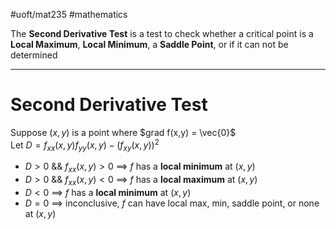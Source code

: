 #uoft/mat235 #mathematics 

The **Second Derivative Test** is a test to check whether a critical point is a **Local Maximum**, **Local Minimum**, a **Saddle Point**, or if it can not be determined

---
# Second Derivative Test
Suppose $(x,y)$ is a point where $grad f(x,y) = \vec{0}$  
Let $D=f_{xx}(x,y)f_{yy}(x,y)-(f_{xy}(x,y))^{2}$
  - $D > 0$ && $f_{xx}(x,y) > 0$  $\implies$ $f$ has a **local minimum** at $(x,y)$
  - $D > 0$ && $f_{xx}(x,y) < 0$  $\implies$ $f$ has a **local maximum** at $(x,y)$
  - $D < 0$  $\implies$ $f$  has a **local minimum** at $(x,y)$
  - $D = 0$  $\implies$ inconclusive, $f$ can have local max, min, saddle point, or none at $(x,y)$